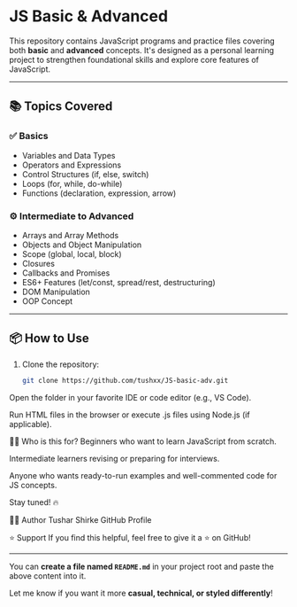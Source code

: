 # JS Basic & Advanced

This repository contains JavaScript programs and practice files covering both **basic** and **advanced** concepts. It's designed as a personal learning project to strengthen foundational skills and explore core features of JavaScript.

---

## 📚 Topics Covered

### ✅ Basics
- Variables and Data Types
- Operators and Expressions
- Control Structures (if, else, switch)
- Loops (for, while, do-while)
- Functions (declaration, expression, arrow)

### ⚙️ Intermediate to Advanced
- Arrays and Array Methods
- Objects and Object Manipulation
- Scope (global, local, block)
- Closures
- Callbacks and Promises
- ES6+ Features (let/const, spread/rest, destructuring)
- DOM Manipulation
- OOP Concept

---

## 📦 How to Use

1. Clone the repository:

   ```bash
   git clone https://github.com/tushxx/JS-basic-adv.git
Open the folder in your favorite IDE or code editor (e.g., VS Code).

Run HTML files in the browser or execute .js files using Node.js (if applicable).

🙋‍♂️ Who is this for?
Beginners who want to learn JavaScript from scratch.

Intermediate learners revising or preparing for interviews.

Anyone who wants ready-to-run examples and well-commented code for JS concepts.


Stay tuned! 🔥

🧑‍💻 Author
Tushar Shirke
GitHub Profile

⭐️ Support
If you find this helpful, feel free to give it a ⭐ on GitHub!

---

You can **create a file named `README.md`** in your project root and paste the above content into it.

Let me know if you want it more **casual, technical, or styled differently**!
